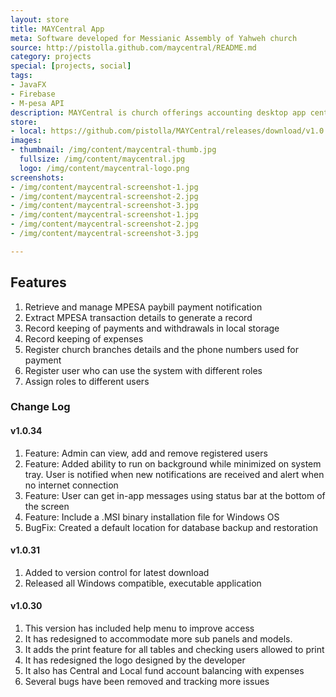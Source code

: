 ```yaml
---
layout: store
title: MAYCentral App
meta: Software developed for Messianic Assembly of Yahweh church
source: http://pistolla.github.com/maycentral/README.md
category: projects
special: [projects, social]
tags:
- JavaFX
- Firebase
- M-pesa API
description: MAYCentral is church offerings accounting desktop app central fund paid via M-pesa paybill.
store:
- local: https://github.com/pistolla/MAYCentral/releases/download/v1.0.31/MAYCentral-1.0.31.exe
images:
- thumbnail: /img/content/maycentral-thumb.jpg
  fullsize: /img/content/maycentral.jpg
  logo: /img/content/maycentral-logo.png
screenshots:
- /img/content/maycentral-screenshot-1.jpg
- /img/content/maycentral-screenshot-2.jpg
- /img/content/maycentral-screenshot-3.jpg
- /img/content/maycentral-screenshot-1.jpg
- /img/content/maycentral-screenshot-2.jpg
- /img/content/maycentral-screenshot-3.jpg

---
```


## Features ##
1. Retrieve and manage MPESA paybill payment notification
2. Extract MPESA transaction details to generate a record
3. Record keeping of payments and withdrawals in local storage
4. Record keeping of expenses 
5. Register church branches details and the phone numbers used for payment
6. Register user who can use the system with different roles
7. Assign roles to different users

### Change Log ###

#### v1.0.34 ####
1. Feature: Admin can view, add and remove registered users
2. Feature: Added ability to run on background while minimized on system tray. User is notified when new notifications are received and alert when no internet connection
3. Feature: User can get in-app messages using status bar at the bottom of the screen
4. Feature: Include a .MSI binary installation file for Windows OS
5. BugFix: Created a default location for database backup and restoration

#### v1.0.31 ####
1. Added to version control for latest download
2. Released all Windows compatible, executable application

#### v1.0.30 ####
1. This version has included help menu to improve access
2. It has redesigned to accommodate more sub panels and models.
3. It adds the print feature for all tables and checking users allowed to print
4. It has redesigned the logo designed by the developer
5. It also has Central and Local fund account balancing with expenses
6. Several bugs have been removed and tracking more issues